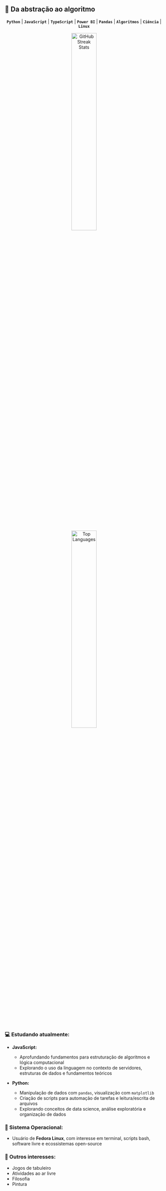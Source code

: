 ## 🔢 Da abstração ao algoritmo

<p align="center">
  <code><strong>Python</strong></code> |
  <code><strong>JavaScript</strong></code> |
  <code><strong>TypeScript</strong></code> |
  <code><strong>Power BI</strong></code> |
  <code><strong>Pandas</strong></code> |
  <code><strong>Algoritmos</strong></code> |
  <code><strong>Ciência</strong></code> |
  <code><strong>Linux</strong></code>
</p>
<div align="center">

  <!-- Streak (total, current 🔥 e longest) -->
  <img 
    alt="GitHub Streak Stats" 
    src="https://github-readme-streak-stats-eight.vercel.app/?user=claradonato&theme=tokyonight&hide_border=true&background=000000&ring=79c0ff&fire=ff7f50&currStreakLabel=79c0ff&sideLabels=ffffff" 
    width="40%" 
  />

   <!-- Linguagens mais usadas -->
  <img 
    alt="Top Languages" 
    src="https://github-readme-stats.vercel.app/api/top-langs/?username=claradonato&layout=compact&theme=tokyonight&hide_border=true&bg_color=000000&title_color=79c0ff&text_color=ffffff&langs_count=6" 
    width="40%" 
  />

</div>


### 💻 Estudando atualmente:
- **JavaScript:**
  - Aprofundando fundamentos para estruturação de algoritmos e lógica computacional
  - Explorando o uso da linguagem no contexto de servidores, estruturas de dados e fundamentos teóricos

- **Python:**
  - Manipulação de dados com `pandas`, visualização com `matplotlib`
  - Criação de scripts para automação de tarefas e leitura/escrita de arquivos
  - Explorando conceitos de data science, análise exploratória e organização de dados

### 🐧 Sistema Operacional:
- Usuário de **Fedora Linux**, com interesse em terminal, scripts bash, software livre e ecossistemas open-source

### 🌱 Outros interesses:
- Jogos de tabuleiro
- Atividades ao ar livre
- Filosofia
- Pintura

<!--
**claradonato/claradonato** is a ✨ _special_ ✨ repository because its `README.md` (this file) appears on your GitHub profile.

Here are some ideas to get you started:

- 🔭 I’m currently working on ...
- 🌱 I’m currently learning ...
- 👯 I’m looking to collaborate on ...
- 🤔 I’m looking for help with ...
- 💬 Ask me about ...
- 📫 How to reach me: ...
- 😄 Pronouns: ...
- ⚡ Fun fact: ...
-->
